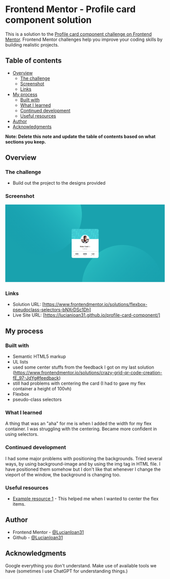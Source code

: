 # Frontend Mentor - Profile card component solution

This is a solution to the [Profile card component challenge on Frontend Mentor](https://www.frontendmentor.io/challenges/profile-card-component-cfArpWshJ). Frontend Mentor challenges help you improve your coding skills by building realistic projects. 

## Table of contents

- [Overview](#overview)
  - [The challenge](#the-challenge)
  - [Screenshot](#screenshot)
  - [Links](#links)
- [My process](#my-process)
  - [Built with](#built-with)
  - [What I learned](#what-i-learned)
  - [Continued development](#continued-development)
  - [Useful resources](#useful-resources)
- [Author](#author)
- [Acknowledgments](#acknowledgments)

**Note: Delete this note and update the table of contents based on what sections you keep.**

## Overview

### The challenge

- Build out the project to the designs provided

### Screenshot

![](./screenshot.png)



### Links

- Solution URL: [https://www.frontendmentor.io/solutions/flexbox-pseudoclass-selectors-bNXrDSc1Dh]
- Live Site URL: [https://lucianioan31.github.io/profile-card-component/]

## My process

### Built with

- Semantic HTML5 markup
- UL lists 
- used some center stuffs from the feedback I got on my last solution (https://www.frontendmentor.io/solutions/crazy-grid-qr-code-creation-fE_97-JdYg#feedback)
- still had problems with centering the card (I had to gave my flex container a height of 100vh)
- Flexbox
- pseudo-class selectors

### What I learned

A thing that was an "aha" for me is when I added the width for my flex container. I was struggling with the centering. 
Became more confident in using selectors. 


### Continued development

I had some major problems with positioning the backgrounds. Tried several ways, by using background-image and by using the img tag in HTML file. I have positioned them somehow but I don't like that whenever I change the vieport of the window, the background is changing too. 


### Useful resources

- [Example resource 1]((https://www.frontendmentor.io/solutions/crazy-grid-qr-code-creation-fE_97-JdYg#feedback)) - This helped me when I wanted to center the flex items. 


## Author
- Frontend Mentor - [@LucianIoan31](https://www.frontendmentor.io/profile/LucianIoan31)
- Github - [@LucianIoan31](https://github.com/LucianIoan31)

## Acknowledgments

Google everything you don't understand. Make use of available tools we have (sometimes I use ChatGPT for understanding things.)


